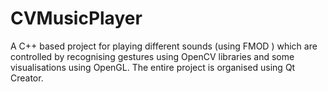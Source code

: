 CVMusicPlayer
=============

A C++ based project for playing different sounds (using FMOD ) which are controlled by recognising gestures using OpenCV libraries and some visualisations using OpenGL. The entire project is organised using Qt Creator. 

